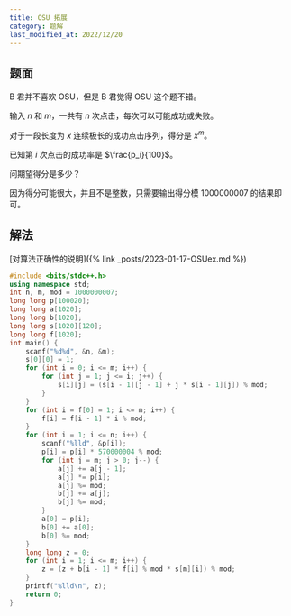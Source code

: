 ```yaml
---
title: OSU 拓展
category: 题解
last_modified_at: 2022/12/20
---
```


## 题面
B 君并不喜欢 OSU，但是 B 君觉得 OSU 这个题不错。

输入 $n$ 和 $m$，一共有 $n$ 次点击，每次可以可能成功或失败。

对于一段长度为 $x$ 连续极长的成功点击序列，得分是 $x^m$。

已知第 $i$ 次点击的成功率是 $\frac{p_i}{100}$。

问期望得分是多少？

因为得分可能很大，并且不是整数，只需要输出得分模 1000000007 的结果即可。

## 解法

[对算法正确性的说明]({% link _posts/2023-01-17-OSUex.md %})

```cpp
#include <bits/stdc++.h>
using namespace std;
int n, m, mod = 1000000007;
long long p[100020];
long long a[1020];
long long b[1020];
long long s[1020][120];
long long f[1020];
int main() {
	scanf("%d%d", &n, &m);
	s[0][0] = 1;
	for (int i = 0; i <= m; i++) {
		for (int j = 1; j <= i; j++) {
			s[i][j] = (s[i - 1][j - 1] + j * s[i - 1][j]) % mod;
		}
	}
	for (int i = f[0] = 1; i <= m; i++) {
		f[i] = f[i - 1] * i % mod;
	}
	for (int i = 1; i <= n; i++) {
		scanf("%lld", &p[i]);
		p[i] = p[i] * 570000004 % mod;
		for (int j = m; j > 0; j--) {
			a[j] += a[j - 1];
			a[j] *= p[i];
			a[j] %= mod;
			b[j] += a[j];
			b[j] %= mod;
		}
		a[0] = p[i];
		b[0] += a[0];
		b[0] %= mod;
	}
	long long z = 0;
	for (int i = 1; i <= m; i++) {
		z = (z + b[i - 1] * f[i] % mod * s[m][i]) % mod;
	}
	printf("%lld\n", z);
	return 0;
}
```
